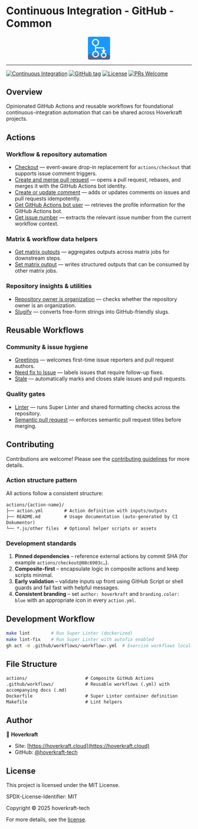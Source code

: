 # Continuous Integration - GitHub - Common

<div align="center">
 <img src=".github/logo.svg" width="60px" align="center" alt="Logo for Continuous Integration - GitHub - Common" />
</div>

---

[![Continuous Integration](https://github.com/hoverkraft-tech/ci-github-common/actions/workflows/__main-ci.yml/badge.svg)](https://github.com/hoverkraft-tech/ci-github-common/actions/workflows/__main-ci.yml)
[![GitHub tag](https://img.shields.io/github/tag/hoverkraft-tech/ci-github-common?include_prereleases=&sort=semver&color=blue)](https://github.com/hoverkraft-tech/ci-github-common/releases/)
[![License](https://img.shields.io/badge/License-MIT-blue)](#license)
[![PRs Welcome](https://img.shields.io/badge/PRs-welcome-brightgreen.svg)](CONTRIBUTING.md)

## Overview

Opinionated GitHub Actions and reusable workflows for foundational continuous-integration automation that can be shared across Hoverkraft projects.

## Actions

### Workflow & repository automation

- [Checkout](actions/checkout/README.md) — event-aware drop-in replacement for `actions/checkout` that supports issue comment triggers.
- [Create and merge pull request](actions/create-and-merge-pull-request/README.md) — opens a pull request, rebases, and merges it with the GitHub Actions bot identity.
- [Create or update comment](actions/create-or-update-comment/README.md) — adds or updates comments on issues and pull requests idempotently.
- [Get GitHub Actions bot user](actions/get-github-actions-bot-user/README.md) — retrieves the profile information for the GitHub Actions bot.
- [Get issue number](actions/get-issue-number/README.md) — extracts the relevant issue number from the current workflow context.

### Matrix & workflow data helpers

- [Get matrix outputs](actions/get-matrix-outputs/README.md) — aggregates outputs across matrix jobs for downstream steps.
- [Set matrix output](actions/set-matrix-output/README.md) — writes structured outputs that can be consumed by other matrix jobs.

### Repository insights & utilities

- [Repository owner is organization](actions/repository-owner-is-organization/README.md) — checks whether the repository owner is an organization.
- [Slugify](actions/slugify/README.md) — converts free-form strings into GitHub-friendly slugs.

## Reusable Workflows

### Community & issue hygiene

- [Greetings](.github/workflows/greetings.md) — welcomes first-time issue reporters and pull request authors.
- [Need fix to Issue](.github/workflows/need-fix-to-issue.md) — labels issues that require follow-up fixes.
- [Stale](.github/workflows/stale.md) — automatically marks and closes stale issues and pull requests.

### Quality gates

- [Linter](.github/workflows/linter.md) — runs Super Linter and shared formatting checks across the repository.
- [Semantic pull request](.github/workflows/semantic-pull-request.md) — enforces semantic pull request titles before merging.

## Contributing

Contributions are welcome! Please see the [contributing guidelines](https://github.com/hoverkraft-tech/ci-github-publish/blob/main/CONTRIBUTING.md) for more details.

### Action structure pattern

All actions follow a consistent structure:

```text
actions/{action-name}/
├── action.yml        # Action definition with inputs/outputs
├── README.md         # Usage documentation (auto-generated by CI Dokumentor)
└── *.js/other files  # Optional helper scripts or assets
```

### Development standards

1. **Pinned dependencies** – reference external actions by commit SHA (for example `actions/checkout@08c6903c…`).
2. **Composite-first** – encapsulate logic in composite actions and keep scripts minimal.
3. **Early validation** – validate inputs up front using GitHub Script or shell guards and fail fast with helpful messages.
4. **Consistent branding** – set `author: hoverkraft` and `branding.color: blue` with an appropriate icon in every `action.yml`.

## Development Workflow

```bash
make lint        # Run Super Linter (dockerized)
make lint-fix    # Run Super Linter with autofix enabled
gh act -W .github/workflows/<workflow>.yml  # Exercise workflows locally when needed
```

## File Structure

```text
actions/                      # Composite GitHub Actions
.github/workflows/            # Reusable workflows (.yml) with accompanying docs (.md)
Dockerfile                    # Super Linter container definition
Makefile                      # Lint helpers
```

## Author

🏢 **Hoverkraft**

- Site: [https://hoverkraft.cloud](https://hoverkraft.cloud)
- GitHub: [@hoverkraft-tech](https://github.com/hoverkraft-tech)

## License

This project is licensed under the MIT License.

SPDX-License-Identifier: MIT

Copyright © 2025 hoverkraft-tech

For more details, see the [license](http://choosealicense.com/licenses/mit/).
